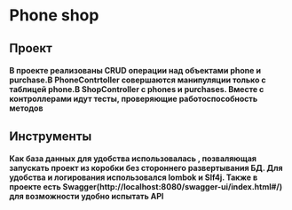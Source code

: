 # Phone shop

## Проект
#### В проекте реализованы CRUD операции над объектами phone и purchase.В PhoneContrtoller совершаются манипуляции только с таблицей phone.В ShopController с phones и purchases. Вместе с контроллерами идут тесты, проверяющие работоспособность методов

## Инструменты
#### Как база данных для удобства использовалась , позваляющая запускать проект из коробки без стороннего развертывания БД. Для удобства и логирования использовался lombok и Slf4j. Также в проекте есть Swagger(http://localhost:8080/swagger-ui/index.html#/) для возможности удобно испытать API
